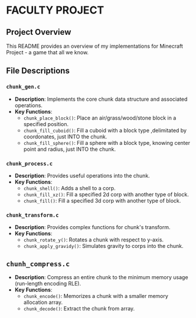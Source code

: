 # FACULTY PROJECT

## Project Overview
This README provides an overview of my implementations for Minecraft Project - a game that all we know.

## File Descriptions
### `chunk_gen.c`
- **Description**: Implements the core chunk data structure and associated operations.
- **Key Functions**:
    - `chunk_place_block()`: Place an air/grass/wood/stone block in a specified position.
    - `chunk_fill_cuboid()`: Fill a cuboid with a block type ,delimitated by coordonates, just INTO the chunk.
    - `chunk_fill_sphere()`: Fill a sphere with a block type, knowing center point and radius, just INTO the chunk.

### `chunk_process.c`
- **Description**: Provides useful operations into the chunk.
- **Key Functions**:
    - `chunk_shell()`: Adds a shell to a corp.
    - `chunk_fill_xz()`: Fill a specified 2d corp with another type of block.
    - `chunk_fill()`: Fill a specified 3d corp with another type of block.

### `chunk_transform.c`
- **Description**: Provides complex functions for chunk's transform.
- **Key Functions**:
    - `chunk_rotate_y()`: Rotates a chunk with respect to y-axis.
    - `chunk_apply_gravidy()`: Simulates gravity to corps into the chunk.

## `chunh_compress.c`
- **Description**: Compress an entire chunk to the minimum memory usage (run-length encoding RLE).
- **Key Functions**:
    - `chunk_encode()`: Memorizes a chunk with a smaller memory allocation array.
    - `chunk_decode()`: Extract the chunk from array.
